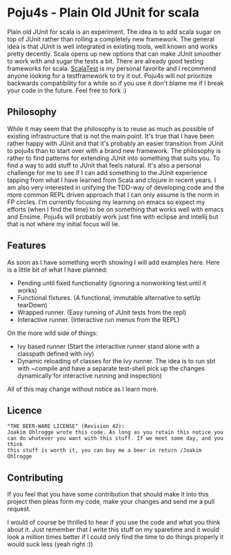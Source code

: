 Poju4s - Plain Old JUnit for scala
==================================
Plain old JUnit for scala is an experiment. The idea is to add scala sugar on top of JUnit rather than rolling a completely new framework. The general idea is that JUnit is well integrated in existing tools, well known and works pretty decently. Scala opens up new options that can make JUnit smoother to work with and sugar the tests a bit.
There are already good testing frameworks for scala. [ScalaTest](http://scalatest.org/) is my personal favorite and I recommend anyone looking for a testframework to try it out. Poju4s will not prioritize backwards compatibility for a while so if you use it don't blame me if I break your code in the future. Feel free to fork :)

Philosophy
----------
While it may seem that the philosophy is to reuse as much as possible of existing infrastructure that is not the main point. It's true that I have been rather happy with JUnit and that it's probably an easier transition from JUnit to poju4s than to start over with a brand new framework.
The philosophy is rather to find patterns for extending JUnit into something that suits you. To find a way to add stuff to JUnit that feels natural. It's also a personal challenge for me to see if I can add something to the JUnit experience tapping from what I have learned from Scala and clojure in recent years.
I am also very interested in unifying the TDD-way of developing code and the more common REPL driven approach that I can only assume is the norm in FP circles.
I'm currently focusing my learning on emacs so expect my efforts (when I find the time) to be on something that works well with emacs and Ensime. Poju4s will probably work just fine with eclipse and intellij but that is not where my initial focus will lie.

Features
----------
As soon as I have something worth showing I will add examples here. Here is a little bit of what I have planned:

* Pending until fixed functionality (ignoring a nonworking test until it works)
* Functional fixtures. (A functional, immutable alternative to setUp tearDown)
* Wrapped runner. (Easy running of JUnit tests from the repl)
* Interactive runner. (Interactive run menus from the REPL)

On the more wild side of things:
* Ivy based runner (Start the interactive runner stand alone with a classpath defined with ivy)
* Dynamic reloading of classes for the Ivy runner. The idea is to run sbt with ~compile and have a separate test-shell pick up the changes dynamically for interactive running and inspection)

All of this may change without notice as I learn more.

Licence
----------
    "THE BEER-WARE LICENSE" (Revision 42):
    Joakim Ohlrogge wrote this code. As long as you retain this notice you
    can do whatever you want with this stuff. If we meet some day, and you think
    this stuff is worth it, you can buy me a beer in return /Joakim Ohlrogge

Contributing
------------
If you feel that you have some contribution that should make it into this project then pleas form my code, make your changes and send me a pull request.

I would of course be thrilled to hear if you use the code and what you think about it. Just remember that I write this stuff on my sparetime and it would look a million times better if I could only find the time to do things properly it would suck less (yeah right :))








